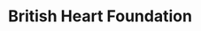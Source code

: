 ---
title: "British Heart Foundation"
url: /edinburgh/british-heart-foundation-morningside-road/
shop: charity
---